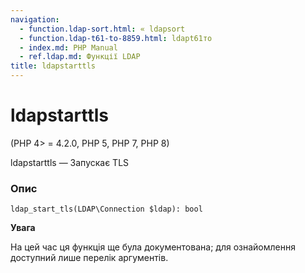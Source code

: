 ```yaml
---
navigation:
  - function.ldap-sort.html: « ldapsort
  - function.ldap-t61-to-8859.html: ldapt61то
  - index.md: PHP Manual
  - ref.ldap.md: Функції LDAP
title: ldapstarttls
---
```

# ldapstarttls

(PHP 4> = 4.2.0, PHP 5, PHP 7, PHP 8)

ldapstarttls — Запускає TLS

### Опис

```methodsynopsis
ldap_start_tls(LDAP\Connection $ldap): bool
```

**Увага**

На цей час ця функція ще була документована; для ознайомлення доступний лише перелік аргументів.
